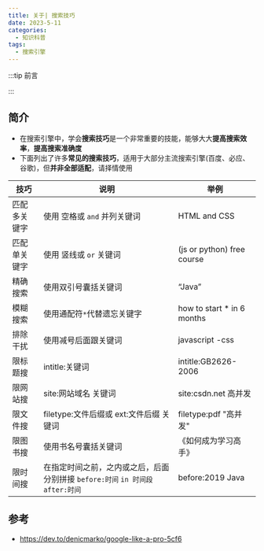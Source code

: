 ```yaml
---
title: 关于| 搜索技巧
date: 2023-5-11
categories: 
  - 知识科普
tags: 
  - 搜索引擎
---
```


:::tip 前言



:::

## 简介

- 在搜索引擎中，学会**搜索技巧**是一个非常重要的技能，能够大大**提高搜索效率**，**提高搜索准确度**
- 下面列出了许多**常见的搜索技巧**，适用于大部分主流搜索引擎(百度、必应、谷歌)，但**并非全部适配**，请择情使用

| 技巧         | 说明                                                         | 举例                       |
| ------------ | ------------------------------------------------------------ | -------------------------- |
| 匹配多关键字 | 使用 空格或 `and` 并列关键词                                 | HTML and CSS               |
| 匹配单关键字 | 使用 竖线或 `or` 关键词                                      | (js or python) free course |
| 精确搜索     | 使用双引号囊括关键词                                         | “Java”                     |
| 模糊搜索     | 使用通配符`*`代替遗忘关键字                                  | how to start * in 6 months |
| 排除干扰     | 使用减号后面跟关键词                                         | javascript -css            |
| 限标题搜     | intitle:关键词                                               | intitle:GB2626-2006        |
| 限网站搜     | site:网站域名 关键词                                         | site:csdn.net 高并发       |
| 限文件搜     | filetype:文件后缀或 ext:文件后缀 关键词                      | filetype:pdf "高并发"      |
| 限图书搜     | 使用书名号囊括关键词                                         | 《如何成为学习高手》       |
| 限时间搜     | 在指定时间之前，之内或之后，后面分别拼接 `before:时间` `in 时间段` `after:时间` | before:2019 Java           |

## 参考

- https://dev.to/denicmarko/google-like-a-pro-5cf6
